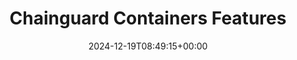 ---
title: "Chainguard Containers Features"
linktitle: "Features"
aliases:
- /chainguard/chainguard-images/images-features
- /chainguard/chainguard-images/images-features
description: "Resources on Chainguard Container features and how to use them"
type: "article"
date: 2024-12-19T08:49:15+00:00
lastmod: 2024-12-19T08:49:15+00:00
draft: false
images: []
weight: 020
topic: true
banner: {
    image: "/icon-box-fill.svg",
    title: "FIPS-enabled Containers",
    cta: "Read more",
    link: "/chainguard/chainguard-images/features/fips-images/"
}
sectiontitle: "Chainguard Containers Features & Resources"
tutorials: [
  {
    title: "Custom Assembly",
    description: "",
    url: "/chainguard/chainguard-images/features/custom-assembly/"
  },
  {
    title: "Container STIGs",
    description: "",
    url: "/chainguard/chainguard-images/features/image-stigs/"
  },
  {
    title: "Custom Certificates",
    description: "",
    url: "/chainguard/chainguard-images/features/incert-custom-certs/"
  },
  {
    title: "CVE Visualizations",
    description: "",
    url: "/chainguard/chainguard-images/features/cve_visualizations/"
  },
  {
    title: "Tag History API",
    description: "",
    url: "/chainguard/chainguard-images/features/using-the-tag-history-api/"
  },
  {
    title: "EOL Notifications",
    description: "",
    url: "/chainguard/chainguard-images/features/eol-notifications/"
  },
]

---